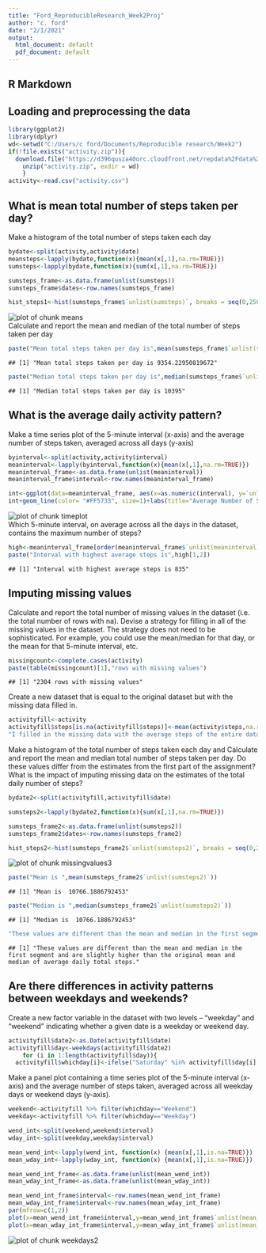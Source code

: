```yaml
---
title: "Ford_ReproducibleResearch_Week2Proj"
author: "c. ford"
date: "2/1/2021"
output:
  html_document: default
  pdf_document: default
---
```



## R Markdown
## Loading and preprocessing the data

```r
library(ggplot2)
library(dplyr)
wd<-setwd("C:/Users/c ford/Documents/Reproducible research/Week2")
if(!file.exists("activity.zip")){
  download.file("https://d396qusza40orc.cloudfront.net/repdata%2Fdata%2Factivity.zip", destfile = "activity.zip")
    unzip("activity.zip", exdir = wd)
    }
activity<-read.csv("activity.csv")
```
## What is mean total number of steps taken per day?
Make a histogram of the total number of steps taken each day

```r
bydate<-split(activity,activity$date)
meansteps<-lapply(bydate,function(x){mean(x[,1],na.rm=TRUE)})
sumsteps<-lapply(bydate,function(x){sum(x[,1],na.rm=TRUE)})

sumsteps_frame<-as.data.frame(unlist(sumsteps))
sumsteps_frame$dates<-row.names(sumsteps_frame)

hist_steps1<-hist(sumsteps_frame$`unlist(sumsteps)`, breaks = seq(0,25000,by=500), main="Histogram of Total Number of Steps Per Day", col="red",xlab="Total Steps Per Day",ylab="Number of Days")
```

![plot of chunk means](figure/means-1.png)
<br> Calculate and report the mean and median of the total number of steps taken per day

```r
paste("Mean total steps taken per day is",mean(sumsteps_frame$`unlist(sumsteps)`))
```

```
## [1] "Mean total steps taken per day is 9354.22950819672"
```

```r
paste("Median total steps taken per day is",median(sumsteps_frame$`unlist(sumsteps)`))
```

```
## [1] "Median total steps taken per day is 10395"
```
## What is the average daily activity pattern?
Make a time series plot of the 5-minute interval (x-axis) and the average number of steps taken, averaged across all days (y-axis)

```r
byinterval<-split(activity,activity$interval)
meaninterval<-lapply(byinterval,function(x){mean(x[,1],na.rm=TRUE)})
meaninterval_frame<-as.data.frame(unlist(meaninterval))
meaninterval_frame$interval<-row.names(meaninterval_frame)

int<-ggplot(data=meaninterval_frame, aes(x=as.numeric(interval), y=`unlist(meaninterval)`), ylim=)
int+geom_line(color= "#FF5733", size=1)+labs(title="Average Number of Steps Per Time Interval", x="Intervals", y="Average Steps")
```

![plot of chunk timeplot ](https://raw.githubusercontent.com/abaxaci15/RepData_PeerAssessment1/master/figure/timeplot%20-1.png)
<br> Which 5-minute interval, on average across all the days in the dataset, contains the maximum number of steps?

```r
high<-meaninterval_frame[order(meaninterval_frame$`unlist(meaninterval)`,decreasing = TRUE),]
paste("Interval with highest average steps is",high[1,2])
```

```
## [1] "Interval with highest average steps is 835"
```
## Imputing missing values
Calculate and report the total number of missing values in the dataset (i.e. the total number of rows with na). Devise a strategy for filling in all of the missing values in the dataset. The strategy does not need to be sophisticated. For example, you could use the mean/median for that day, or the mean for that 5-minute interval, etc.

```r
missingcount<-complete.cases(activity)
paste(table(missingcount)[1],"rows with missing values")

```

```
## [1] "2304 rows with missing values"
```
Create a new dataset that is equal to the original dataset but with the missing data filled in.

```r
activityfill<-activity
activityfill$steps[is.na(activityfill$steps)]<-mean(activity$steps,na.rm=TRUE)
"I filled in the missing data with the average steps of the entire dataset". 
```
Make a histogram of the total number of steps taken each day and Calculate and report the mean and median total number of steps taken per day. Do these values differ from the estimates from the first part of the assignment? What is the impact of imputing missing data on the estimates of the total daily number of steps?

```r
bydate2<-split(activityfill,activityfill$date)

sumsteps2<-lapply(bydate2,function(x){sum(x[,1],na.rm=TRUE)})

sumsteps_frame2<-as.data.frame(unlist(sumsteps2))
sumsteps_frame2$dates<-row.names(sumsteps_frame2)

hist_steps2<-hist(sumsteps_frame2$`unlist(sumsteps2)`, breaks = seq(0,25000,by=500), main="Total Number of Steps Per Day with IMPUTED MISSING DATA ", col="blue", xlab="Total Steps Per Day ",ylab="Number of Days")
```

![plot of chunk missingvalues3](figure/missingvalues3-1.png)

```r
paste("Mean is ",mean(sumsteps_frame2$`unlist(sumsteps2)`))
```

```
## [1] "Mean is  10766.1886792453"
```

```r
paste("Median is ",median(sumsteps_frame2$`unlist(sumsteps2)`))
```

```
## [1] "Median is  10766.1886792453"
```

```r
"These values are different than the mean and median in the first segment and are slightly higher than the original mean and median of average daily total steps."
```

```
## [1] "These values are different than the mean and median in the first segment and are slightly higher than the original mean and median of average daily total steps."
```
## Are there differences in activity patterns between weekdays and weekends?
Create a new factor variable in the dataset with two levels – “weekday” and “weekend” indicating whether a given date is a weekday or weekend day.

```r
activityfill$date2<-as.Date(activityfill$date)
activityfill$day<-weekdays(activityfill$date2)
    for (i in 1:length(activityfill$day)){
  activityfill$whichday[i]<-ifelse("Saturday" %in% activityfill$day[i] || "Sunday" %in% activityfill$day[i], "Weekend", "Weekday")}
```
Make a panel plot containing a time series plot  of the 5-minute interval (x-axis) and the average number of steps taken, averaged across all weekday days or weekend days (y-axis). 

```r
weekend<-activityfill %>% filter(whichday=="Weekend")
weekday<-activityfill %>% filter(whichday=="Weekday")

wend_int<-split(weekend,weekend$interval)
wday_int<-split(weekday,weekday$interval)

mean_wend_int<-lapply(wend_int, function(x) {mean(x[,1],is.na=TRUE)})
mean_wday_int<-lapply(wday_int, function(x) {mean(x[,1],is.na=TRUE)})

mean_wend_int_frame<-as.data.frame(unlist(mean_wend_int))
mean_wday_int_frame<-as.data.frame(unlist(mean_wday_int))

mean_wend_int_frame$interval<-row.names(mean_wend_int_frame)
mean_wday_int_frame$interval<-row.names(mean_wday_int_frame)
par(mfrow=c(1,2))
plot(x=mean_wend_int_frame$interval,y=mean_wend_int_frame$`unlist(mean_wend_int)`, type='l', col='blue', main="Weekend",xlab="Interval", ylab="Average Steps by Interval on Weekend")
plot(x=mean_wday_int_frame$interval,y=mean_wday_int_frame$`unlist(mean_wday_int)`, type='l', col='red', main="Weekday", xlab="Interval", ylab="Average Steps by Interval on Weekday")
```

![plot of chunk weekdays2](figure/weekdays2-1.png)
